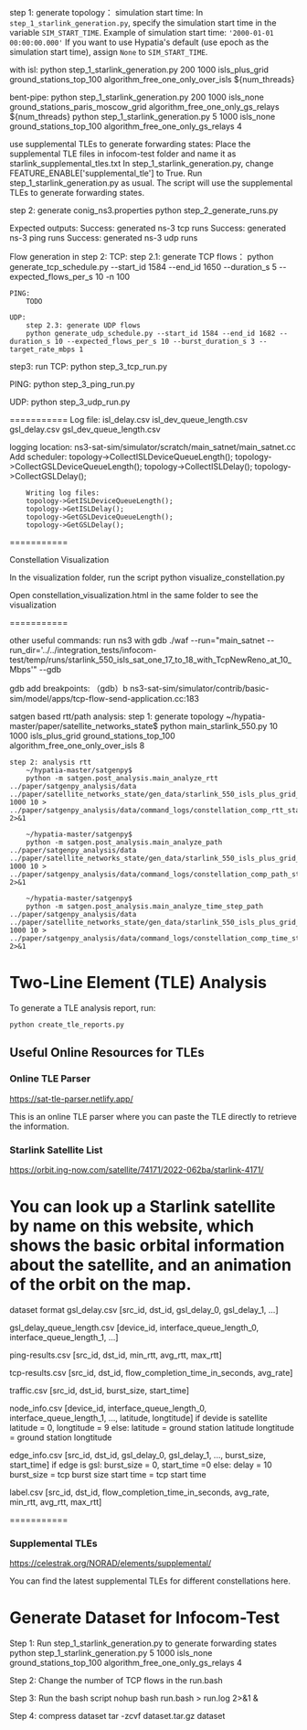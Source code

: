 step 1: generate topology：
simulation start time:
    In ```step_1_starlink_generation.py```, specify the simulation start time in the variable ```SIM_START_TIME```.
    Example of simulation start time: ```'2000-01-01 00:00:00.000'```
    If you want to use Hypatia's default (use epoch as the simulation start time), assign ```None``` to ```SIM_START_TIME```.

with isl:
    python step_1_starlink_generation.py 200 1000 isls_plus_grid ground_stations_top_100 algorithm_free_one_only_over_isls ${num_threads}

bent-pipe:
    python step_1_starlink_generation.py 200 1000 isls_none ground_stations_paris_moscow_grid algorithm_free_one_only_gs_relays ${num_threads}
    python step_1_starlink_generation.py 5 1000 isls_none ground_stations_top_100 algorithm_free_one_only_gs_relays 4

use supplemental TLEs to generate forwarding states:
    Place the supplemental TLE files in infocom-test folder and name it as starlink_supplemental_tles.txt
    In step_1_starlink_generation.py, change FEATURE_ENABLE['supplemental_tle'] to True.
    Run step_1_starlink_generation.py as usual. The script will use the supplemental TLEs to generate forwarding states.

step 2: generate conig_ns3.properties
    python step_2_generate_runs.py

Expected outputs:
    Success: generated ns-3 tcp runs
    Success: generated ns-3 ping runs
    Success: generated ns-3 udp runs

Flow generation in step 2:
    TCP:
        step 2.1: generate TCP flows：
        python generate_tcp_schedule.py --start_id 1584 --end_id 1650 --duration_s 5 --expected_flows_per_s 10 -n 100

    PING:
        TODO

    UDP:
        step 2.3: generate UDP flows
        python generate_udp_schedule.py --start_id 1584 --end_id 1682 --duration_s 10 --expected_flows_per_s 10 --burst_duration_s 3 --target_rate_mbps 1
  

step3: run
TCP:
    python step_3_tcp_run.py

PING:
    python step_3_ping_run.py

UDP:
    python step_3_udp_run.py


===========
Log file:
    isl_delay.csv
    isl_dev_queue_length.csv
    gsl_delay.csv
    gsl_dev_queue_length.csv

logging location:
    ns3-sat-sim/simulator/scratch/main_satnet/main_satnet.cc
        Add scheduler:
        topology->CollectISLDeviceQueueLength();
        topology->CollectGSLDeviceQueueLength();
        topology->CollectISLDelay();
        topology->CollectGSLDelay();

        Writing log files:
        topology->GetISLDeviceQueueLength();
        topology->GetISLDelay();
        topology->GetGSLDeviceQueueLength();
        topology->GetGSLDelay();

===========

Constellation Visualization

In the visualization folder, run the script
    python visualize_constellation.py

Open constellation_visualization.html in the same folder to see the visualization

===========

other useful commands:
run ns3 with gdb
    ./waf --run="main_satnet --run_dir='../../integration_tests/infocom-test/temp/runs/starlink_550_isls_sat_one_17_to_18_with_TcpNewReno_at_10_Mbps'" --gdb

gdb add breakpoints:
（gdb）b ns3-sat-sim/simulator/contrib/basic-sim/model/apps/tcp-flow-send-application.cc:183

satgen based rtt/path analysis:
    step 1: generate topology
        ~/hypatia-master/paper/satellite_networks_state$ 
        python main_starlink_550.py 10 1000 isls_plus_grid ground_stations_top_100 algorithm_free_one_only_over_isls 8

    step 2: analysis rtt
        ~/hypatia-master/satgenpy$ 
        python -m satgen.post_analysis.main_analyze_rtt ../paper/satgenpy_analysis/data ../paper/satellite_networks_state/gen_data/starlink_550_isls_plus_grid_ground_stations_top_100_algorithm_free_one_only_over_isls 1000 10 > ../paper/satgenpy_analysis/data/command_logs/constellation_comp_rtt_starlink_1000ms_for_10s.log 2>&1

        ~/hypatia-master/satgenpy$ 
        python -m satgen.post_analysis.main_analyze_path ../paper/satgenpy_analysis/data ../paper/satellite_networks_state/gen_data/starlink_550_isls_plus_grid_ground_stations_top_100_algorithm_free_one_only_over_isls 1000 10 > ../paper/satgenpy_analysis/data/command_logs/constellation_comp_path_starlink_1000ms_for_10s.log 2>&1

        ~/hypatia-master/satgenpy$ 
        python -m satgen.post_analysis.main_analyze_time_step_path ../paper/satgenpy_analysis/data ../paper/satellite_networks_state/gen_data/starlink_550_isls_plus_grid_ground_stations_top_100_algorithm_free_one_only_over_isls 1000 10 > ../paper/satgenpy_analysis/data/command_logs/constellation_comp_time_step_path_starlink_1000ms_for_10s.log 2>&1

# Two-Line Element (TLE) Analysis

To generate a TLE analysis report, run:

```shell
python create_tle_reports.py
```

## Useful Online Resources for TLEs

### Online TLE Parser
https://sat-tle-parser.netlify.app/

This is an online TLE parser where you can paste the TLE directly to retrieve the information.

### Starlink Satellite List

https://orbit.ing-now.com/satellite/74171/2022-062ba/starlink-4171/

You can look up a Starlink satellite by name on this website, which shows the basic orbital information about the satellite, and an animation of the orbit on the map. 
===========
dataset format
gsl_delay.csv
[src_id, dst_id, gsl_delay_0, gsl_delay_1, ...]

gsl_delay_queue_length.csv
[device_id, interface_queue_length_0, interface_queue_length_1, ...]

ping-results.csv
[src_id, dst_id, min_rtt, avg_rtt, max_rtt]

tcp-results.csv
[src_id, dst_id, flow_completion_time_in_seconds, avg_rate]
 
 traffic.csv
[src_id, dst_id, burst_size, start_time] 


node_info.csv
[device_id, interface_queue_length_0, interface_queue_length_1, ..., latitude, longtitude]
if devide is satellite 
   latitude = 0, longtitude = 9
else:
   latitude = ground station latitude
   longtitude = ground station longtitude

edge_info.csv
[src_id, dst_id, gsl_delay_0, gsl_delay_1, ..., burst_size, start_time]
if edge is gsl:
   burst_size = 0, start_time =0
else:
   delay = 10
   burst_size = tcp burst size
   start time = tcp start time
   
label.csv
[src_id, dst_id, flow_completion_time_in_seconds, avg_rate, min_rtt, avg_rtt, max_rtt]

 
===========

### Supplemental TLEs

https://celestrak.org/NORAD/elements/supplemental/

You can find the latest supplemental TLEs for different constellations here.

# Generate Dataset for Infocom-Test

Step 1:
    Run step_1_starlink_generation.py to generate forwarding states
    python step_1_starlink_generation.py 5 1000 isls_none ground_stations_top_100 algorithm_free_one_only_gs_relays 4

Step 2:
    Change the number of TCP flows in the run.bash

Step 3:
    Run the bash script
    nohup bash run.bash > run.log 2>&1 &

Step 4:
    compress dataset
    tar -zcvf dataset.tar.gz dataset

